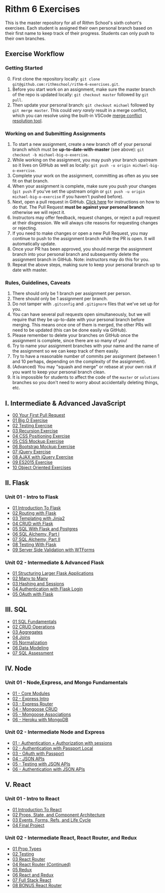 # Rithm 6 Exercises

This is the master repository for all of Rithm School's sixth cohort's exercises.
Each student is assigned their own personal branch based on their first name to keep track of their progress.
Students can only push to their own branches.

## Exercise Workflow

### Getting Started

0. First clone the repository locally: `git clone git@github.com:rithmschool/rithm-6-exercises.git`.
1. Before you start work on an assignment, make sure the master branch of the repo is updated locally: `git checkout master` followed by `git pull`.
1. Then update your personal branch: `git checkout michael` followed by `git merge master`. This could _very rarely_ result in a merge conflict, which you can resolve using the built-in VSCode [merge conflict resolution tool](https://code.visualstudio.com/docs/editor/versioncontrol#_merge-conflicts).

### Working on and Submitting Assignments

1. To start a new assignment, create a new branch off of your personal branch which must be **up-to-date-with-master** (see above): `git checkout -b michael-big-o-exercise`.
1. While working on the assignment, you may push your branch upstream so it lives on GitHub as well as locally: `git push -u origin michael-big-o-exercise`.
1. Complete your work on the assignment, committing as often as you see fit on that branch.
1. When your assignment is complete, make sure you push your changes (`git push` if you've set the upstream origin or `git push -u origin michael-big-o-exercise` if you haven't pushed before).
1. Next, open a pull request in GitHub. [Click here](https://help.github.com/articles/creating-a-pull-request/) for instructions on how to do that. The Pull Request **must be against your personal branch** otherwise we will reject it.
1. Instructors may offer feedback, request changes, or reject a pull request at their disgression. We will always cite reasons for requesting changes or rejecting.
1. If you need to make changes or open a new Pull Request, you may continue to push to the assignment branch while the PR is open. It will automatically update.
1. Once your PR has been approved, you should merge the assignment branch into your personal branch and subsequently delete the assignment branch in GitHub. Note: instructors may do this for you.
1. Repeat the above steps, making sure to keep your personal branch up to date with master.

### Rules, Guidelines, Caveats

1. There should only be 1 branch per assignment per person.
1. There should only be 1 assignment per branch.
1. Do not tamper with `.gitconfig` and `.gitignore` files that we've set up for you.
1. You can have several pull requests open simultaneously, but we will require that they be up-to-date with your personal branch before merging. This means once one of them is merged, the other PRs will need to be updated (this can be done easily via GitHub).
1. Please remember to delete your branches on GitHub once the assignment is complete, since there are so many of you!
1. Try to name your assignment branches with your name and the name of the assignment so we can keep track of them easily.
1. Try to have a reasonable number of commits per assignment (between 1 and 10 perhaps, depending on the complexity of the assignment).
1. (Advanced) You may "squash and merge" or rebase at your own risk if you want to keep your personal branch clean.
1. It is impossible for students to affect the code of the `master` or `solutions` branches so you don't need to worry about accidentally deleting things, etc.

## I. Intermediate & Advanced JavaScript

* [00 Your First Pull Request](./intermediate-js/00-first-pull-request)
* [01 Big O Exercise](./intermediate-js/01-big-o)
* [02 Testing Exercise](./intermediate-js/02-testing)
* [03 Recursion Exercise](./intermediate-js/03-recursion)
* [04 CSS Positioning Exercise](./intermediate-js/04-css-positioning)
* [05 CSS Mockup Exercise](./intermediate-js/05-css-mocks)
* [06 Bootstrap Mockup Exercise](./intermediate-js/05-bootstrap-mocks)
* [07 jQuery Exercise](./intermediate-js/06-jquery)
* [08 AJAX with jQuery Exercise](./intermediate-js/07-ajax-jquery)
* [09 ES2015 Exercise](./intermediate-js/08-es2015)
* [10 Object Oriented Exercises](./intermediate-js/09-oop)

## II. Flask

### Unit 01 - Intro to Flask

* [01 Introduction To Flask](./flask/Unit-01/01-flask-intro/readme.md)
* [02 Routing with Flask](./flask/Unit-01/02-flask-routing/readme.md)
* [03 Templating with Jinja2](./flask/Unit-01/03-templating/readme.md)
* [04 CRUD with Flask](./flask/Unit-01/04-flask-crud/readme.md)
* [05 SQL With Flask and Postgres](./flask/Unit-01/05-sql-flask/readme.md)
* [06 SQL Alchemy, Part I](./flask/Unit-01/06-sql-alchemy-1/readme.md)
* [07 SQL Alchemy, Part II](./flask/Unit-01/07-sql-alchemy-2/readme.md)
* [08 Testing With Flask](./flask/Unit-01/08-testing/readme.md)
* [09 Server Side Validation with WTForms](./flask/Unit-01/09-forms/readme.md)

### Unit 02 - Intermediate & Advanced Flask

* [01 Structuring Larger Flask Applications](./flask/Unit-02/01-blueprints/readme.md)
* [02 Many to Many](./flask/Unit-02/02-many-to-many/readme.md)
* [03 Hashing and Sessions](./flask/Unit-02/03-hashing-sessions/readme.md)
* [04 Authentication with Flask Login](./flask/Unit-02/04-flask-login/readme.md)
* [05 OAuth with Flask](./flask/Unit-02/05-oauth/readme.md)

## III. SQL

* [01 SQL Fundamentals](./sql/01-fundamentals.md)
* [02 CRUD Operations](./sql/02-crud_operators.md)
* [03 Aggregates](./sql/03-aggregates.md)
* [04 Joins](./sql/04-joins.md)
* [05 Normalization](./sql/05-normalization.md)
* [06 Data Modeling](./sql/06-modeling.md)
* [07 SQL Assessment](./sql/07-assessment.md)

## IV. Node

### Unit 01 - Node,Express, and Mongo Fundamentals

* [01 - Core Modules](./node/Unit-01/01-core_modules.md)
* [02 - Express Intro](./node/Unit-01/02-express_intro.md)
* [03 - Express Router](./node/Unit-01/03-express_router.md)
* [04 - Mongoose CRUD](./node/Unit-01/04-mongoose_crud.md)
* [05 - Mongoose Associations](./node/Unit-01/05-mongoose_associations.md)
* [06 - Heroku with MongoDB](./node/Unit-01/06-heroku_with_mongodb.md)

### Unit 02 - Intermediate Node and Express

* [01 - Authentication + Authorization with sessions](./node/Unit-02/01-cookies_sessions_auth.md)
* [02 - Authentication with Passport Local](./node/Unit-02/02-passport.md)
* [03 - OAuth with Passport](./node/Unit-02/03-oauth.md)
* [04 - JSON APIs](./node/Unit-02/04-json_apis.md)
* [05 - Testing with JSON APIs](./node/Unit-02/05-testing_apis.md)
* [06 - Authentication with JSON APIs](./node/Unit-02/06-json_apis_auth.md)

## V. React

### Unit 01 - Intro to React

* [01 Introduction To React](./react/Unit-01/01-introduction-to-react)
* [02 Props, State, and Component Architecture](./react/Unit-01/02-props-state-component-architecture)
* [03 Events, Forms, Refs, and Life Cycle](./react/Unit-01/03-events-forms-refs-life-cycle)
* [04 Final Project](./react/Unit-01/04-final-project/readme.md)

### Unit 02 - Intermediate React, React Router, and Redux

* [01 Prop Types](./react/Unireact/t-02/02-prop-types/readme.md)
* [02 Testing](./react/Unit-02/02-testing/readme.md)
* [03 React Router](./react/Unit-02/03-react-router)
* [04 React Router (Continued)](./react/Unit-02/04-react-router-continued)
* [05 Redux](./react/Unit-02/05-redux)
* [06 React and Redux](./react/Unit-02/06-react-redux)
* [07 Full Stack React](./react/Unit-02/07-full-stack-react)
* [08 BONUS React Router](./react/Unit-02/08-bonus-react-router)
